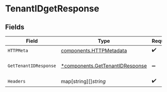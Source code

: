 # TenantIDgetResponse


## Fields

| Field                                                                             | Type                                                                              | Required                                                                          | Description                                                                       |
| --------------------------------------------------------------------------------- | --------------------------------------------------------------------------------- | --------------------------------------------------------------------------------- | --------------------------------------------------------------------------------- |
| `HTTPMeta`                                                                        | [components.HTTPMetadata](../../models/components/httpmetadata.md)                | :heavy_check_mark:                                                                | N/A                                                                               |
| `GetTenantIDResponse`                                                             | [*components.GetTenantIDResponse](../../models/components/gettenantidresponse.md) | :heavy_minus_sign:                                                                | Got Tenant's ID successfully                                                      |
| `Headers`                                                                         | map[string][]*string*                                                             | :heavy_check_mark:                                                                | N/A                                                                               |